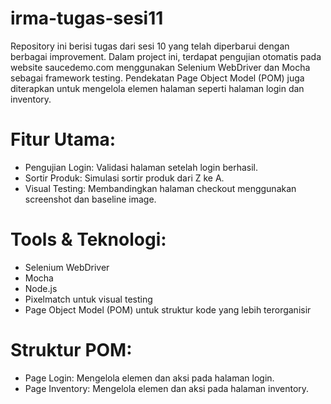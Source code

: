 # irma-tugas-sesi11
Repository ini berisi tugas dari sesi 10 yang telah diperbarui dengan berbagai improvement. Dalam project ini, terdapat pengujian otomatis pada website saucedemo.com menggunakan Selenium WebDriver dan Mocha sebagai framework testing. Pendekatan Page Object Model (POM) juga diterapkan untuk mengelola elemen halaman seperti halaman login dan inventory.

# Fitur Utama:
- Pengujian Login: Validasi halaman setelah login berhasil.
- Sortir Produk: Simulasi sortir produk dari Z ke A.
- Visual Testing: Membandingkan halaman checkout menggunakan screenshot dan baseline image.

# Tools & Teknologi:
- Selenium WebDriver
- Mocha
- Node.js
- Pixelmatch untuk visual testing
- Page Object Model (POM) untuk struktur kode yang lebih terorganisir

# Struktur POM:
- Page Login: Mengelola elemen dan aksi pada halaman login.
- Page Inventory: Mengelola elemen dan aksi pada halaman inventory.

